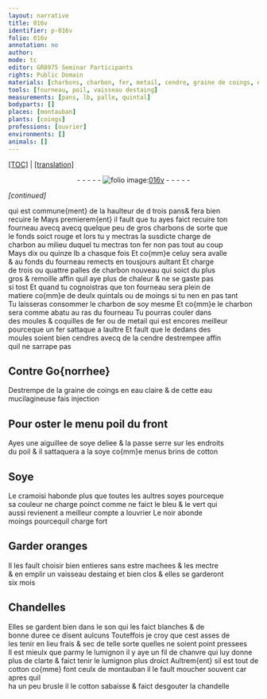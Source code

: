 ```yaml
---
layout: narrative
title: 016v
identifier: p-016v
folio: 016v
annotation: no
author:
mode: tc
editor: GR8975 Seminar Participants
rights: Public Domain
materials: [charbons, charbon, fer, metail, cendre, graine de coings, eau claire, eau, soye, cotton, Soye, cramoisi, soyes, bleu, vert, noir, oranges, estaing, son, chanvre]
tools: [fourneau, poil, vaisseau destaing]
measurements: [pans, lb, palle, quintal]
bodyparts: []
places: [montauban]
plants: [coings]
professions: [ouvrier]
environments: []
animals: []
---
```


<p><a href="{{ site.baseurl }}/diplomatic/">[TOC]</a> | <a href="{{ site.baseurl }}/texts/p-016v_tl/" target="_blank">[translation]</a></p><div class="folio" align="center">- - - - - <a href="http://gallica.bnf.fr/ark:/12148/btv1b10500001g/f38.image" target="_blank"><img src="https://cu-mkp.github.io/2017-workshop-edition/assets/photo-icon.png" alt="folio image: " style="display:inline-block; margin-bottom:-3px;"/>016v</a> - - - - - </div>  
 
*[continued]*
  
qui est commune{ment} de la haulteur de <span class="del">d</span> trois <span class="ms">pans</span><span class="del">& fera bien<br/> recuire le</span> Mays premierem{ent} il fault que tu ayes faict recuire ton<br/> <span class="tl">fourneau</span> <span class="del">avecq</span> avecq quelque peu de gros <span class="m">charbons</span> de sorte que<br/> le fonds soict rouge et lors tu y mectras la susdicte charge de<br/> <span class="m">charbon</span> au milieu duquel tu mectras ton <span class="m">fer</span> non pas tout au coup<br/> Mays dix ou quinze <span class="ms">lb</span> a chasque fois Et co{mm}e celuy sera avalle <br/> <span class="del">&</span> au fonds du <span class="tl">fourneau</span> remects en tousjours aultant Et charge<br/> de trois ou quattre <span class="ms">palle</span>s de <span class="m">charbon</span> nouveau qui soict du plus<br/> gros & remoille affin quil aye plus de chaleur & ne se gaste pas<br/> si tost Et quand tu cognoistras que ton <span class="tl">fourneau</span> sera plein de<br/> matiere co{mm}e de deulx <span class="ms">quintal</span>s ou de moings si tu nen en pas tant<br/> Tu laisseras consommer le <span class="m">charbon</span> de soy mesme Et co{mm}e le <span class="m">charbon</span><br/> sera comme abatu au ras du <span class="tl">fourneau</span> Tu pourras couler dans<br/> des moules & coquilles de <span class="m">fer</span> ou de <span class="m">metail</span> qui est encores meilleur<br/> pourceque un <span class="m">fer</span> sattaque a laultre Et fault que le dedans des<br/> moules soient bien cendres avecq de la <span class="m">cendre</span> destrempee affin<br/> quil ne sarrape pas
 
 
  

## Contre Go{norrhee}

 
Destrempe de la <span class="m">graine de <span class="pa">coings</span></span> en <span class="m">eau claire</span> & de cette <span class="m">eau</span><br/> mucilagineuse fais injection
 
 
  

## Pour oster le menu poil du front

 
Ayes une aiguillee de <span class="m">soye</span> deliee & la passe serre sur les endroits<br/> du <span class="tl">poil</span> & il sattaquera a la <span class="m">soye</span> co{mm}e menus brins de <span class="m">cotton</span>
 
 
  

## <span class="m">Soye</span>

 
Le <span class="m">cramoisi</span> habonde plus que toutes les aultres <span class="m">soyes</span> pourceque<br/> sa couleur ne charge poinct comme ne faict le <span class="m">bleu</span> & le <span class="m">vert</span> qui<br/> aussi revienent a meilleur compte a l<span class="pro">ouvrier</span> Le <span class="m">noir</span> abonde<br/> moings pourcequil charge fort
 
 
  

## Garder <span class="m">oranges</span>

 
Il les fault choisir bien entieres sans estre machees & les mectre<br/> & en emplir un <span class="tl">vaisseau d<span class="m">estaing</span></span> <span class="del">et</span> bien clos & elles se garderont<br/> six mois
 
 
  

## Chandelles

 
Elles se gardent bien dans le <span class="m">son</span> qui les faict blanches & de<br/> bonne duree ce disent aulcuns Touteffois je croy que cest asses de<br/> les tenir en lieu frais & sec de telle sorte quelles ne soient point pressees<br/> Il est mieulx que parmy le lumignon il y aye un fil de <span class="m">chanvre</span> qui luy donne<br/> plus de clarte & faict tenir le lumignon plus droict Aultrem{ent} sil est tout de<br/> <span class="m">cotton</span> co{mme} font ceulx de <span class="pl">montauban</span> il le fault moucher souvent car apres quil<br/> ha un peu brusle <span class="del">il</span> le <span class="m">cotton</span> sabaisse & faict desgouter la chandelle
 
